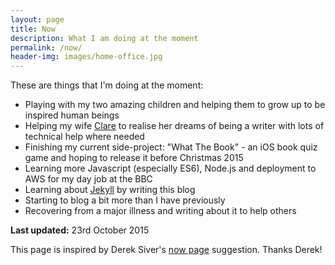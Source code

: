 ```yaml
---
layout: page
title: Now
description: What I am doing at the moment
permalink: /now/
header-img: images/home-office.jpg
---
```


These are things that I'm doing at the moment:

* Playing with my two amazing children and helping them to grow up to be inspired human beings
* Helping my wife [Clare](http://www.chlittle.com) to realise her dreams of being a writer with lots of technical help where needed
* Finishing my current side-project: "What The Book" - an iOS book quiz game and hoping to release it before Christmas 2015
* Learning more Javascript (especially ES6), Node.js and deployment to AWS for my day job at the BBC
* Learning about [Jekyll](http://jekyllrb.com/) by writing this blog
* Starting to blog a bit more than I have previously
* Recovering from a major illness and writing about it to help others

**Last updated:** 23rd October 2015

This page is inspired by Derek Siver's [now page](http://sivers.org/now) suggestion. Thanks Derek!